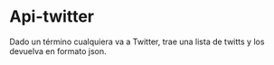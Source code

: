 # Api-twitter
Dado un término cualquiera va a Twitter, trae una lista de twitts y los devuelva en formato json.
